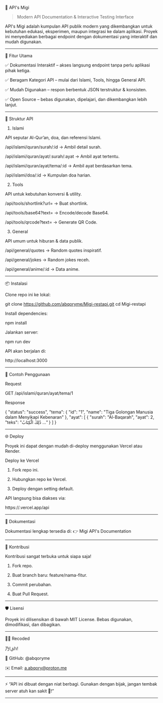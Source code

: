 📘 API's Migi

> Modern API Documentation & Interactive Testing Interface



API's Migi adalah kumpulan API publik modern yang dikembangkan untuk kebutuhan edukasi, eksperimen, maupun integrasi ke dalam aplikasi.
Proyek ini menyediakan berbagai endpoint dengan dokumentasi yang interaktif dan mudah digunakan.


---

🚀 Fitur Utama

✅ Dokumentasi Interaktif – akses langsung endpoint tanpa perlu aplikasi pihak ketiga.

✅ Beragam Kategori API – mulai dari Islami, Tools, hingga General API.

✅ Mudah Digunakan – respon berbentuk JSON terstruktur & konsisten.

✅ Open Source – bebas digunakan, dipelajari, dan dikembangkan lebih lanjut.



---

📂 Struktur API

1. Islami

API seputar Al-Qur’an, doa, dan referensi Islami.

/api/islami/quran/surah/:id → Ambil detail surah.

/api/islami/quran/ayat/:surah/:ayat → Ambil ayat tertentu.

/api/islami/quran/ayat/tema/:id → Ambil ayat berdasarkan tema.

/api/islami/doa/:id → Kumpulan doa harian.


2. Tools

API untuk kebutuhan konversi & utility.

/api/tools/shortlink?url= → Buat shortlink.

/api/tools/base64?text= → Encode/decode Base64.

/api/tools/qrcode?text= → Generate QR Code.


3. General

API umum untuk hiburan & data publik.

/api/general/quotes → Random quotes inspiratif.

/api/general/jokes → Random jokes receh.

/api/general/anime/:id → Data anime.



---

📦 Instalasi

Clone repo ini ke lokal:

git clone https://github.com/abqoryme/Migi-restapi.git
cd Migi-restapi

Install dependencies:

npm install

Jalankan server:

npm run dev

API akan berjalan di:

http://localhost:3000


---

🔑 Contoh Penggunaan

Request

GET /api/islami/quran/ayat/tema/1

Response

{
  "status": "success",
  "tema": {
    "id": "1",
    "name": "Tiga Golongan Manusia dalam Menyikapi Kebenaran"
  },
  "ayat": [
    {
      "surah": "Al-Baqarah",
      "ayat": 2,
      "teks": "ذَٰلِكَ الْكِتَابُ ..."
    }
  ]
}


---

🌐 Deploy

Proyek ini dapat dengan mudah di-deploy menggunakan Vercel atau Render.

Deploy ke Vercel

1. Fork repo ini.


2. Hubungkan repo ke Vercel.


3. Deploy dengan setting default.



API langsung bisa diakses via:

https://<your-app-name>.vercel.app/api


---

📖 Dokumentasi

Dokumentasi lengkap tersedia di:
👉 Migi API's Documentation


---

🤝 Kontribusi

Kontribusi sangat terbuka untuk siapa saja!

1. Fork repo.


2. Buat branch baru: feature/nama-fitur.


3. Commit perubahan.


4. Buat Pull Request.




---

🛡️ Lisensi

Proyek ini dilisensikan di bawah MIT License.
Bebas digunakan, dimodifikasi, dan dibagikan.


---

👨‍💻 Recoded

乃!ق𝕙!

💼 GitHub: @abqoryme

✉️ Email: a.abqory@proton.me



---

⚡ “API ini dibuat dengan niat berbagi. Gunakan dengan bijak, jangan tembak server atuh kan sakit 🤭!”


---
